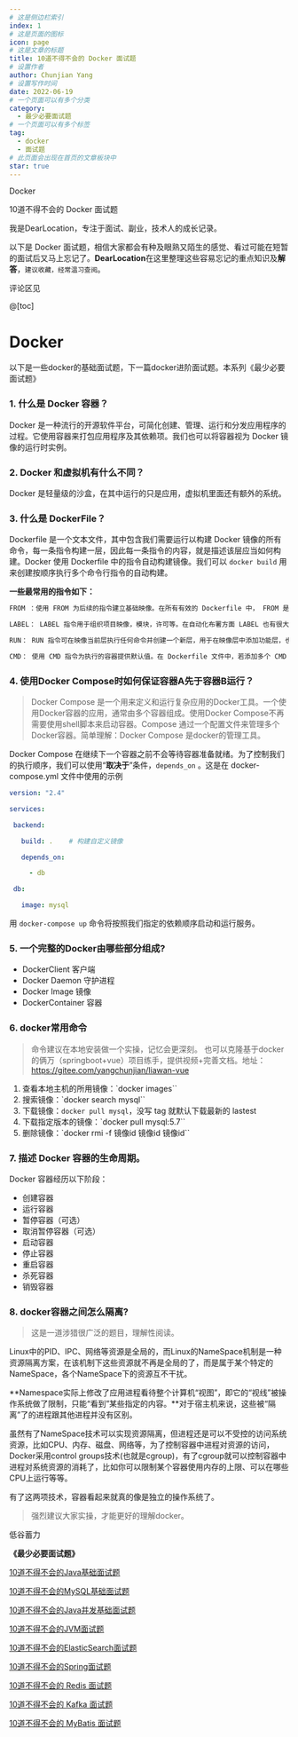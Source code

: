 ```yaml
---
# 这是侧边栏索引
index: 1
# 这是页面的图标
icon: page
# 这是文章的标题
title: 10道不得不会的 Docker 面试题
# 设置作者
author: Chunjian Yang
# 设置写作时间
date: 2022-06-19
# 一个页面可以有多个分类
category:
  - 最少必要面试题
# 一个页面可以有多个标签
tag:
  - docker
  - 面试题
# 此页面会出现在首页的文章板块中
star: true
---
```


Docker

<!-- more -->

10道不得不会的 Docker 面试题

我是DearLocation，专注于面试、副业，技术人的成长记录。

以下是 Docker 面试题，相信大家都会有种及眼熟又陌生的感觉、看过可能在短暂的面试后又马上忘记了。**DearLocation**在这里整理这些容易忘记的重点知识及**解答**，`建议收藏，经常温习查阅`。

评论区见

@[toc]

# Docker


以下是一些docker的基础面试题，下一篇docker进阶面试题。本系列《最少必要面试题》

### 1. 什么是 Docker 容器？

Docker 是一种流行的开源软件平台，可简化创建、管理、运行和分发应用程序的过程。它使用容器来打包应用程序及其依赖项。我们也可以将容器视为 Docker 镜像的运行时实例。


### 2. Docker 和虚拟机有什么不同？

Docker 是轻量级的沙盒，在其中运行的只是应用，虚拟机里面还有额外的系统。

### 3. 什么是 DockerFile？

Dockerfile 是一个文本文件，其中包含我们需要运行以构建 Docker 镜像的所有命令，每一条指令构建一层，因此每一条指令的内容，就是描述该层应当如何构建。Docker 使用 Dockerfile 中的指令自动构建镜像。我们可以 `docker build` 用来创建按顺序执行多个命令行指令的自动构建。

**一些最常用的指令如下：**

```bash
FROM ：使用 FROM 为后续的指令建立基础映像。在所有有效的 Dockerfile 中， FROM 是第一条指令。

LABEL： LABEL 指令用于组织项目映像，模块，许可等。在自动化布署方面 LABEL 也有很大用途。在 LABEL 中指定一组键值对，可用于程序化配置或布署 Docker 。

RUN： RUN 指令可在映像当前层执行任何命令并创建一个新层，用于在映像层中添加功能层，也许最来的层会依赖它。

CMD： 使用 CMD 指令为执行的容器提供默认值。在 Dockerfile 文件中，若添加多个 CMD 指令，只有最后的 CMD 指令运行。
```

### 4. 使用Docker Compose时如何保证容器A先于容器B运行？

> Docker Compose 是一个用来定义和运行复杂应用的Docker工具。一个使用Docker容器的应用，通常由多个容器组成。使用Docker Compose不再需要使用shell脚本来启动容器。Compose 通过一个配置文件来管理多个Docker容器。简单理解：Docker Compose 是docker的管理工具。

Docker Compose 在继续下一个容器之前不会等待容器准备就绪。为了控制我们的执行顺序，我们可以使用“**取决于**”条件，`depends_on` 。这是在 docker-compose.yml 文件中使用的示例

```yml
version: "2.4"

services:

 backend:

   build: .    # 构建自定义镜像

   depends_on:

     - db

 db:

   image: mysql
```

用 `docker-compose up` 命令将按照我们指定的依赖顺序启动和运行服务。


### 5. 一个完整的Docker由哪些部分组成?

- DockerClient 客户端
- Docker Daemon 守护进程
- Docker Image 镜像
- DockerContainer 容器 


### 6. docker常用命令

> 命令建议在本地安装做一个实操，记忆会更深刻。
> 也可以克隆基于docker的俩万（springboot+vue）项目练手，提供视频+完善文档。地址：<https://gitee.com/yangchunjian/liawan-vue>


1. 查看本地主机的所用镜像：`docker images``
2. 搜索镜像：`docker search mysql``
3. 下载镜像：`docker pull mysql`，没写 tag 就默认下载最新的 lastest
4. 下载指定版本的镜像：`docker pull mysql:5.7``
5. 删除镜像：`docker rmi -f 镜像id 镜像id 镜像id``

### 7. 描述 Docker 容器的生命周期。

Docker 容器经历以下阶段：

- 创建容器
- 运行容器
- 暂停容器（可选）
- 取消暂停容器（可选）
- 启动容器
- 停止容器
- 重启容器
- 杀死容器
- 销毁容器

### 8. docker容器之间怎么隔离?

> 这是一道涉猎很广泛的题目，理解性阅读。

Linux中的PID、IPC、网络等资源是全局的，而Linux的NameSpace机制是一种资源隔离方案，在该机制下这些资源就不再是全局的了，而是属于某个特定的NameSpace，各个NameSpace下的资源互不干扰。

​​**Namespace实际上修改了应用进程看待整个计算机“视图”，即它的“视线”被操作系统做了限制，只能“看到”某些指定的内容​​。**对于宿主机来说，这些被“隔离”了的进程跟其他进程并没有区别。

虽然有了NameSpace技术可以实现资源隔离，但进程还是可以不受控的访问系统资源，比如CPU、内存、磁盘、网络等，为了控制容器中进程对资源的访问，Docker采用control groups技术(也就是cgroup)，有了cgroup就可以控制容器中进程对系统资源的消耗了，比如你可以限制某个容器使用内存的上限、可以在哪些CPU上运行等等。

有了这两项技术，容器看起来就真的像是独立的操作系统了。


> 强烈建议大家实操，才能更好的理解docker。

低谷蓄力


**《最少必要面试题》**

[10道不得不会的Java基础面试题](https://javapub.blog.csdn.net/article/details/122011870)

[10道不得不会的MySQL基础面试题](https://javapub.blog.csdn.net/article/details/122087243)

[10道不得不会的Java并发基础面试题](https://javapub.blog.csdn.net/article/details/122159231)

[10道不得不会的JVM面试题](https://javapub.blog.csdn.net/article/details/124008535)

[10道不得不会的ElasticSearch面试题](https://blog.csdn.net/qq_40374604/article/details/123761794)

[10道不得不会的Spring面试题](https://blog.csdn.net/qq_40374604/category_11740063.html)

[10道不得不会的 Redis 面试题](https://blog.csdn.net/qq_40374604/category_11740063.html)

[10道不得不会的 Kafka 面试题](https://blog.csdn.net/qq_40374604/category_11740063.html)

[10道不得不会的 MyBatis 面试题](https://blog.csdn.net/qq_40374604/category_11740063.html)




